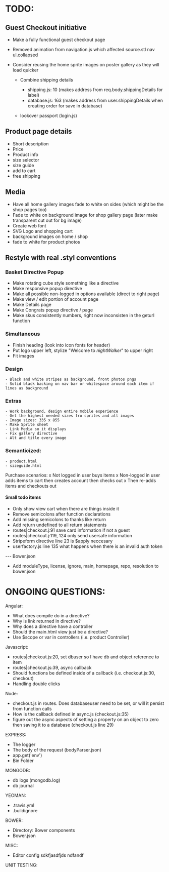 # TODO:
## Guest Checkout initiative
- Make a fully functional guest checkout page
- Removed animation from navigation.js which affected source.stl nav ul.collapsed
- Consider reusing the home sprite images on poster gallery as they will load quicker

  - Combine shipping details
      - shipping.js: 10    (makes address from req.body.shippingDetails for label)
      - database.js: 163  (makes address from user.shippingDetails when creating order for save in database)

  - lookover passport (login.js)





## Product page details
  - Short description
  - Price
  - Product info
  - size selector
  - size guide
  - add to cart
  - free shipping


## Media
- Have all home gallery images fade to white on sides (which might be the shop pages too)
- Fade to white on background image for shop gallery page (later make transparent cut out for bg image)
- Create web font
- SVG Logo and shopping cart
- background images on home / shop
- fade to white for product photos


## Restyle with real .styl conventions


### Basket Directive Popup
 - Make rotating cube style something like a directive
 - Make responsive popup directive
 - Make all possible non-logged in options available (direct to right page)
 - Make view / edit portion of account page
 - Make Details page
 - Make Congrats popup directive / page
 - Make skus consistently numbers, right now inconsisten in the geturl function


### Simultaneous
 - Finish heading (look into icon fonts for header)
 - Put logo upper left, stylize "Welcome to *nightWalker*" to upper right
 - Fit images

### Design
    - Black and white stripes as background, front photos pngs
    - Solid black backing on nav bar or whitespace around each item if lines as background

### Extras
    - Work background, design entire mobile experience
    - Get the highest needed sizes fro sprites and all images
    - Image sizes: 335 x 855
    - Make Sprite sheet
    - Link Media so it displays
    - Fix gallery directive
    - Alt and title every image

### Semanticized:
    - product.html
    - sizeguide.html

Purchase scenarios:
  x Not logged in user buys items
  x Non-logged in user adds items to cart then creates account then checks out
  x Then re-adds items and checkouts out


#### Small todo items
- Only show view cart when there are things inside it
- Remove semicolons after function declarations
- Add missing semicolons to thanks like return
- Add return undefined to all return statements
- routes|checkout.j:91 save card information if not a guest
- routes|checkout.j:119, 124 only send usersafe information
- Stripeform directive line 23 is $apply neccesary
- userfactory.js line 135 what happens when there is an invalid auth token

--- Bower.json
- Add moduleType, license, ignore, main, homepage, repo, resolution to bower.json




# ONGOING QUESTIONS:

Angular:
  - What does compile do in a directive?
  - Why is link returned in directive?
  - Why does a directive have a controller
  - Should the main.html view just be a directive?
  - Use $scope or var in controllers (i.e. product Controller)


Javascript:
  - routes|checkout.js:20, set dbuser so I have db and object reference to item
  - routes|checkout.js:39, async callback
  - Should functions be defined inside of a callback (i.e. checkout.js:30, checkout)
  - Handling double clicks

Node:
  - checkout.js in routes. Does databaseuser need to be set, or will it persist from function calls
  - How is the callback defined in async.js (checkout.js:35)
  - figure out the async aspects of setting a property on an object to zero then saving it to a database (checkout.js line 29)

EXPRESS:
  - The logger
  - The body of the request (bodyParser.json)
  - app.get('env')
  - Bin Folder


MONGODB:
  - db logs (mongodb.log)
  - db journal


YEOMAN:
  -  .travis.yml
  -  .buildignore


BOWER:
  - Directory: Bower components
  - Bower.json


MISC:
  - Editor config
sdkfjasdfjds
ndfandf

UNIT TESTING:
